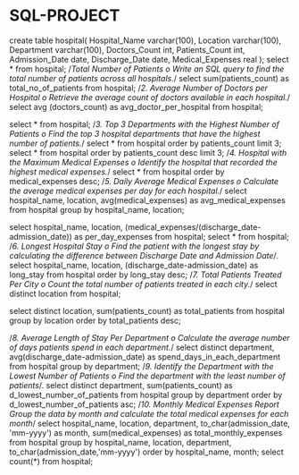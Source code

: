 # SQL-PROJECT
create table hospital(
Hospital_Name varchar(100),
Location varchar(100),
Department varchar(100),
Doctors_Count int,
Patients_Count int,
Admission_Date date,
Discharge_Date date,
Medical_Expenses real
);
select * from hospital;
/*Total Number of Patients 
o Write an SQL query to find the total number of patients across all hospitals.*/ 
  select sum(patients_count) as total_no_of_patients from hospital;
/*2. Average Number of Doctors per Hospital 
o Retrieve the average count of doctors available in each hospital.*/
  select avg (doctors_count) as avg_doctor_per_hospital from hospital;

  select * from hospital;
/*3. Top 3 Departments with the Highest Number of Patients 
o Find the top 3 hospital departments that have the highest number of patients.*/ 
  select * from hospital order by patients_count limit 3;
  select * from hospital order by patients_count desc limit 3;
/*4. Hospital with the Maximum Medical Expenses 
o Identify the hospital that recorded the highest medical expenses.*/ 
  select * from hospital order by medical_expenses desc;
/*5. Daily Average Medical Expenses 
o Calculate the average medical expenses per day for each hospital.*/
select hospital_name, location, avg(medical_expenses) as avg_medical_expenses from hospital
group by hospital_name,
location;

select hospital_name, location, (medical_expenses/(discharge_date-admission_date))
as per_day_expenses from hospital;
select * from hospital;
/*6. Longest Hospital Stay 
o Find the patient with the longest stay by calculating the difference between 
Discharge Date and Admission Date*/.
select hospital_name, location, (discharge_date-admission_date) as long_stay
from hospital
order by long_stay desc;
/*7. Total Patients Treated Per City 
o Count the total number of patients treated in each city.*/
  select distinct location from hospital;

  select distinct location,
  sum(patients_count) as total_patients
  from hospital
  group by location
  order by total_patients desc;
  

/*8. Average Length of Stay Per Department 
o Calculate the average number of days patients spend in each department.*/
select distinct department, avg(discharge_date-admission_date) as spend_days_in_each_department 
from hospital
group by department;
/*9. Identify the Department with the Lowest Number of Patients
o Find the department with the least number of patients*/.
select distinct department, sum(patients_count) as d_lowest_number_of_patients
from hospital
group by department
order by d_lowest_number_of_patients asc;
/*10. Monthly Medical Expenses Report 
Group the data by month and calculate the total medical 
expenses for each month*/
select hospital_name, location, department, to_char(admission_date, 'mm-yyyy') as month,
sum(medical_expenses) as total_monthly_expenses
from hospital
group by hospital_name,
location, 
department,
to_char(admission_date,'mm-yyyy')
order by
hospital_name,
month;
select count(*) from hospital;

  
